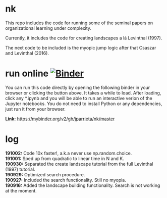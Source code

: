 # nk
This repo includes the code for running some of the seminal papers on organizational learning under complexity.    

Currently, it includes the code for creating landscapes a lá Levinthal (1997).

The next code to be included is the myopic jump logic after that Csaszar and Levinthal (2016).

# run online [![Binder](https://mybinder.org/badge_logo.svg)](https://mybinder.org/v2/gh/jparrieta/nk/master)
You can run this code directly by opening the following binder in your browser or clicking the button above.
It takes a while to load. After loading, click any \*.ipynb  and you will be able to run an interactive verion of the Jupyter notebooks. You do not need to install Python or any dependencies, just run it from your browser.

**Link:** https://mybinder.org/v2/gh/jparrieta/nk/master

# log  

**191002:** Code 10x faster!, a.k.a never use np.random.choice.  
**191001:** Sped up from quadratic to linear time in N and K.  
**190930:** Separated the create landscape tutorial from the full Levinthal (1997) tutorial.  
**190929:** Optimized search procedure.  
**190927:** Included the search functionality. Still no myopia.  
**190916:** Added the landscape building functionality. Search is not working at the moment.  
